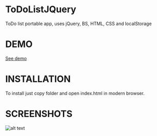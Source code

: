 # ToDoListJQuery
ToDo list portable app, uses jQuery, BS, HTML, CSS and localStorage

# DEMO

[See demo](http://angularjstodolist.13signs.pl)

# INSTALLATION

To install just copy folder and open index.html in modern browser.

# SCREENSHOTS
![alt text](http://signs.civ.pl/demos/screenshots/todolistangularjs.png "AngularJS ToDoList")
